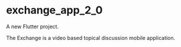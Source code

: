 # exchange_app_2_0

A new Flutter project.

The Exchange is a video based topical discussion mobile application.
